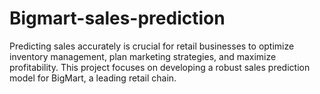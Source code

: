 # Bigmart-sales-prediction
Predicting sales accurately is crucial for retail businesses to optimize inventory management, plan marketing strategies, and maximize profitability. This project focuses on developing a robust sales prediction model for BigMart, a leading retail chain.
